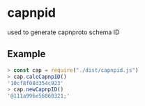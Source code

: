 # capnpid 
used to generate capnproto schema ID

## Example
```javascript
> const cap = require("./dist/capnpid.js")
> cap.calcCapnpID()
'10cf8f08d354c923'
> cap.newCapnpID()
'@111a996e56860321;'
```

